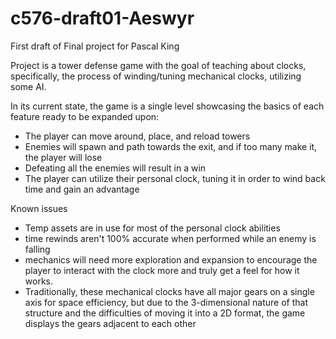 # c576-draft01-Aeswyr
First draft of Final project for Pascal King

Project is a tower defense game with the goal of teaching about clocks, specifically, the process of winding/tuning mechanical clocks, utilizing some AI.

In its current state, the game is a single level showcasing the basics of each feature ready to be expanded upon:
 - The player can move around, place, and reload towers
 - Enemies will spawn and path towards the exit, and if too many make it, the player will lose
 - Defeating all the enemies will result in a win
 - The player can utilize their personal clock, tuning it in order to wind back time and gain an advantage

Known issues
 - Temp assets are in use for most of the personal clock abilities
 - time rewinds aren't 100% accurate when performed while an enemy is falling
 - mechanics will need more exploration and expansion to encourage the player to interact with the clock more and truly get a feel for how it works.
 - Traditionally, these mechanical clocks have all major gears on a single axis for space efficiency, but due to the 3-dimensional nature of that structure and the difficulties of moving it into a 2D format, the game displays the gears adjacent to each other

